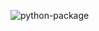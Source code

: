 ![python-package](https://github.com/Dddarknight/hexlet-pytest/actions/workflows/python-package.yml/badge.svg)
